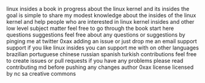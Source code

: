 linux insides a book in progress about the linux kernel and its insides the goal is simple to share my modest knowledge about the insides of the linux kernel and help people who are interested in linux kernel insides and other low level subject matter feel free to go through the book start here questions suggestions feel free about any questions or suggestions by pinging me at twitter 0xax adding an issue or just drop me an email support support if you like linux insides you can support me with on other languages brazilian portuguese chinese russian spanish turkish contributions feel free to create issues or pull requests if you have any problems please read contributing md before pushing any changes author 0xax license licensed by nc sa creative commons